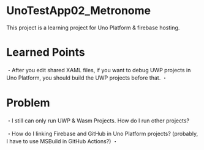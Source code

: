 # UnoTestApp02_Metronome
This project is a learning project for Uno Platform & firebase hosting.

# Learned Points
・After you edit shared XAML files, if you want to debug UWP projects in Uno Platform,  you should build the UWP projects before that.
・

# Problem
・I still can only run UWP & Wasm Projects. How do I run other projects?

・How do I linking Firebase and GitHub in Uno Platform projects? (probably, I have to use MSBuild in GitHub Actions?)
・
